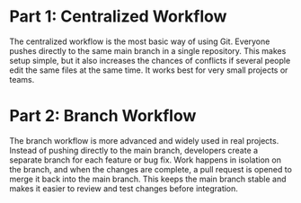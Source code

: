 # Part 1: Centralized Workflow

The centralized workflow is the most basic way of using Git. Everyone pushes directly to the same main branch in a single repository. This makes setup simple, but it also increases the chances of conflicts if several people edit the same files at the same time. It works best for very small projects or teams.


# Part 2: Branch Workflow

The branch workflow is more advanced and widely used in real projects. Instead of pushing directly to the main branch, developers create a separate branch for each feature or bug fix. Work happens in isolation on the branch, and when the changes are complete, a pull request is opened to merge it back into the main branch. This keeps the main branch stable and makes it easier to review and test changes before integration.
